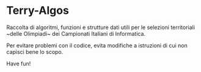 # Terry-Algos

Raccolta di algoritmi, funzioni e strutture dati utili per le selezioni territoriali ~delle Olimpiadi~ dei Campionati Italiani di Informatica.

Per evitare problemi con il codice, evita modifiche a istruzioni di cui non capisci bene lo scopo.

Have fun!
